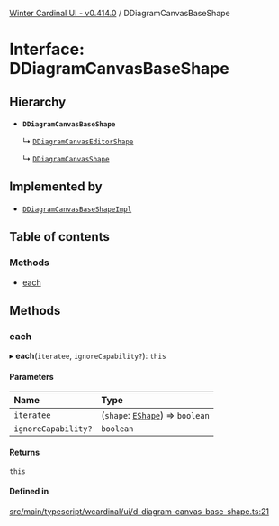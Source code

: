 [Winter Cardinal UI - v0.414.0](../index.md) / DDiagramCanvasBaseShape

# Interface: DDiagramCanvasBaseShape

## Hierarchy

- **`DDiagramCanvasBaseShape`**

  ↳ [`DDiagramCanvasEditorShape`](DDiagramCanvasEditorShape.md)

  ↳ [`DDiagramCanvasShape`](DDiagramCanvasShape.md)

## Implemented by

- [`DDiagramCanvasBaseShapeImpl`](../classes/DDiagramCanvasBaseShapeImpl.md)

## Table of contents

### Methods

- [each](DDiagramCanvasBaseShape.md#each)

## Methods

### each

▸ **each**(`iteratee`, `ignoreCapability?`): `this`

#### Parameters

| Name | Type |
| :------ | :------ |
| `iteratee` | (`shape`: [`EShape`](EShape.md)) => `boolean` |
| `ignoreCapability?` | `boolean` |

#### Returns

`this`

#### Defined in

[src/main/typescript/wcardinal/ui/d-diagram-canvas-base-shape.ts:21](https://github.com/winter-cardinal/winter-cardinal-ui/blob/v0.414.0/src/main/typescript/wcardinal/ui/d-diagram-canvas-base-shape.ts#L21)
